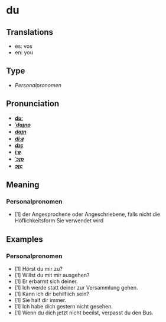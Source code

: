 # du
## Translations
- es: vos
- en: you
## Type
- _Personalpronomen_
## Pronunciation
- **_[duː](https://commons.wikimedia.org/wiki/File:De-du.ogg)_**
- **_[ˈdaɪ̯nɐ](https://commons.wikimedia.org/wiki/File:De-du.ogg)_**
- **_[daɪ̯n](https://commons.wikimedia.org/wiki/File:De-du.ogg)_**
- **_[diːɐ̯](https://commons.wikimedia.org/wiki/File:De-du.ogg)_**
- **_[dɪç](https://commons.wikimedia.org/wiki/File:De-du.ogg)_**
- **_[iːɐ̯](https://commons.wikimedia.org/wiki/File:De-du.ogg)_**
- **_[ˈɔɪ̯ɐ](https://commons.wikimedia.org/wiki/File:De-du.ogg)_**
- **_[ɔɪ̯ç](https://commons.wikimedia.org/wiki/File:De-du.ogg)_**
## Meaning
### Personalpronomen
- [1] der Angesprochene oder Angeschriebene, falls nicht die Höflichkeitsform Sie verwendet wird
## Examples
### Personalpronomen
- [1] Hörst du mir zu?
- [1] Willst du mit mir ausgehen?
- [1] Er erbarmt sich deiner.
- [1] Ich werde statt deiner zur Versammlung gehen.
- [1] Kann ich dir behilflich sein?
- [1] Sie half dir immer.
- [1] Ich habe dich gestern nicht gesehen.
- [1] Wenn du dich jetzt nicht beeilst, verpasst du den Bus.
